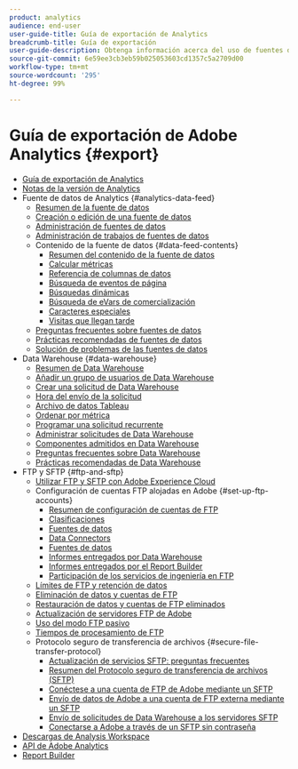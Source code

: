 ```yaml
---
product: analytics
audience: end-user
user-guide-title: Guía de exportación de Analytics
breadcrumb-title: Guía de exportación
user-guide-description: Obtenga información acerca del uso de fuentes de datos para exportar datos sin procesar y Data Warehouse para recuperar el resultado de una hoja de cálculo de datos. Aprenda a utilizar FTP y SFTP para transferir archivos.
source-git-commit: 6e59ee3cb3eb59b025053603cd1357c5a2709d00
workflow-type: tm+mt
source-wordcount: '295'
ht-degree: 99%

---
```



# Guía de exportación de Adobe Analytics {#export}

+ [Guía de exportación de Analytics](home.md)
+ [Notas de la versión de Analytics](https://experienceleague.adobe.com/docs/analytics/release-notes/latest.html?lang=es)
+ Fuente de datos de Analytics {#analytics-data-feed}
   + [Resumen de la fuente de datos](analytics-data-feed/data-feed-overview.md)
   + [Creación o edición de una fuente de datos](analytics-data-feed/create-feed.md)
   + [Administración de fuentes de datos](analytics-data-feed/df-manage-feeds.md)
   + [Administración de trabajos de fuentes de datos](analytics-data-feed/df-manage-jobs.md)
   + Contenido de la fuente de datos {#data-feed-contents}
      + [Resumen del contenido de la fuente de datos](analytics-data-feed/c-df-contents/datafeeds-contents.md)
      + [Calcular métricas](analytics-data-feed/c-df-contents/datafeeds-calculate.md)
      + [Referencia de columnas de datos](analytics-data-feed/c-df-contents/datafeeds-reference.md)
      + [Búsqueda de eventos de página](analytics-data-feed/c-df-contents/datafeeds-page-event.md)
      + [Búsquedas dinámicas](analytics-data-feed/c-df-contents/dynamic-lookups.md)
      + [Búsqueda de eVars de comercialización](analytics-data-feed/c-df-contents/merchandising-evar-lookup.md)
      + [Caracteres especiales](analytics-data-feed/c-df-contents/datafeeds-spec-chars.md)
      + [Visitas que llegan tarde](analytics-data-feed/c-df-contents/late-arriving-hits.md)
   + [Preguntas frecuentes sobre fuentes de datos](analytics-data-feed/df-faq.md)
   + [Prácticas recomendadas de fuentes de datos](analytics-data-feed/data-feeds-best-practices.md)
   + [Solución de problemas de las fuentes de datos](analytics-data-feed/troubleshooting.md)
+ Data Warehouse {#data-warehouse}
   + [Resumen de Data Warehouse](data-warehouse/data-warehouse.md)
   + [Añadir un grupo de usuarios de Data Warehouse](data-warehouse/t-dw-group.md)
   + [Crear una solicitud de Data Warehouse](data-warehouse/t-dw-create-request.md)
   + [Hora del envío de la solicitud](data-warehouse/delivery-time.md)
   + [Archivo de datos Tableau](data-warehouse/t-tableau.md)
   + [Ordenar por métrica](data-warehouse/sorting-by-metric.md)
   + [Programar una solicitud recurrente](data-warehouse/dw-schedule-recurring.md)
   + [Administrar solicitudes de Data Warehouse](data-warehouse/data-warehouse-requests-manage.md)
   + [Componentes admitidos en Data Warehouse](data-warehouse/component-support.md)
   + [Preguntas frecuentes sobre Data Warehouse](data-warehouse/faq.md)
   + [Prácticas recomendadas de Data Warehouse](data-warehouse/data-warehouse-bp.md)
+ FTP y SFTP {#ftp-and-sftp}
   + [Utilizar FTP y SFTP con Adobe Experience Cloud](ftp-and-sftp/ftp-overview.md)
   + Configuración de cuentas FTP alojadas en Adobe {#set-up-ftp-accounts}
      + [Resumen de configuración de cuentas de FTP](ftp-and-sftp/c-set-up-ftp-accounts/ftp-accounts.md)
      + [Clasificaciones](ftp-and-sftp/c-set-up-ftp-accounts/ftp-saint.md)
      + [Fuentes de datos](ftp-and-sftp/c-set-up-ftp-accounts/ftp-datasources.md)
      + [Data Connectors](ftp-and-sftp/c-set-up-ftp-accounts/ftp-genesis.md)
      + [Fuentes de datos](ftp-and-sftp/c-set-up-ftp-accounts/ftp-datafeeds.md)
      + [Informes entregados por Data Warehouse](ftp-and-sftp/c-set-up-ftp-accounts/ftp-dw-reports.md)
      + [Informes entregados por el Report Builder](ftp-and-sftp/c-set-up-ftp-accounts/ftp-arb-reports.md)
      + [Participación de los servicios de ingeniería en FTP](ftp-and-sftp/c-set-up-ftp-accounts/ftp-eng-services.md)
   + [Límites de FTP y retención de datos](ftp-and-sftp/ftp-limits.md)
   + [Eliminación de datos y cuentas de FTP](ftp-and-sftp/ftp-delete.md)
   + [Restauración de datos y cuentas de FTP eliminados](ftp-and-sftp/ftp-restore.md)
   + [Actualización de servidores FTP de Adobe](ftp-and-sftp/ftp-upgrade.md)
   + [Uso del modo FTP pasivo](ftp-and-sftp/ftp-passive.md)
   + [Tiempos de procesamiento de FTP](ftp-and-sftp/ftp-processing.md)
   + Protocolo seguro de transferencia de archivos {#secure-file-transfer-protocol}
      + [Actualización de servicios SFTP: preguntas frecuentes](ftp-and-sftp/c-sftp/sftp-upgrade.md)
      + [Resumen del Protocolo seguro de transferencia de archivos (SFTP)](ftp-and-sftp/c-sftp/ftp-sftp.md)
      + [Conéctese a una cuenta de FTP de Adobe mediante un SFTP](ftp-and-sftp/c-sftp/ftp-sftp-connect.md)
      + [Envío de datos de Adobe a una cuenta de FTP externa mediante un SFTP](ftp-and-sftp/c-sftp/ftp-sftp-transfer.md)
      + [Envío de solicitudes de Data Warehouse a los servidores SFTP](ftp-and-sftp/c-sftp/ftp-sftp-dw.md)
      + [Conectarse a Adobe a través de un SFTP sin contraseña](ftp-and-sftp/c-sftp/ftp-sftp-cert-auth.md)
+ [Descargas de Analysis Workspace](https://experienceleague.adobe.com/docs/analytics/analyze/analysis-workspace/curate-share/download-send.html?lang=es)
+ [API de Adobe Analytics](https://www.adobe.io/apis/experiencecloud/analytics/docs.html)
+ [Report Builder](https://experienceleague.adobe.com/docs/analytics/analyze/report-builder/home.html?lang=es)

